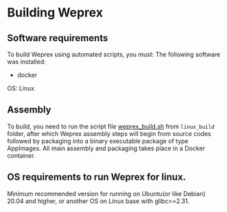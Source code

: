 # Building Weprex
## Software requirements
To build Weprex using automated scripts, you must:
The following software was installed:
- docker

OS: Linux

## Assembly
To build, you need to run the script file [weprex_build.sh](weprex_build.sh) from `linux_build` folder, after which
Weprex assembly steps will begin from source codes followed by packaging
into a binary executable package of type AppImages.
All main assembly and packaging takes place in a Docker container.

## OS requirements to run Weprex for linux.
Minimum recommended version for running on Ubuntu(or like Debian) 20.04  and higher, or another OS on
Linux base with glibc>=2.31.